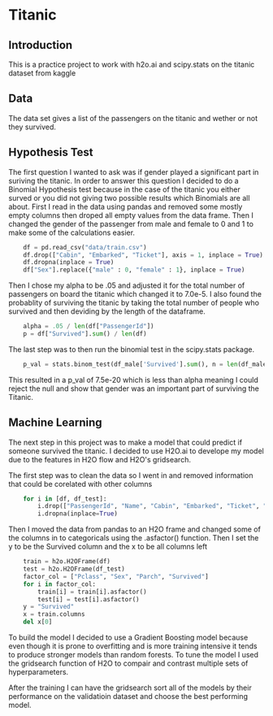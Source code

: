 # Titanic

## Introduction
This is a practice project to work with h2o.ai and scipy.stats on the titanic dataset from kaggle

## Data
The data set gives a list of the passengers on the titanic and wether or not they survived.

## Hypothesis Test
The first question I wanted to ask was if gender played a significant part in suriving the titanic. In order to answer this question I decided to do a Binomial Hypothesis test because in the case of the titanic you either surved or you did not giving two possible results which Binomials are all about.
First I read in the data using pandas and removed some mostly empty columns then droped all empty values from the data frame. Then I changed the gender of the passenger from male and female to 0 and 1 to make some of the calculations easier.

```python
    df = pd.read_csv("data/train.csv")
    df.drop(["Cabin", "Embarked", "Ticket"], axis = 1, inplace = True)
    df.dropna(inplace = True)
    df["Sex"].replace({"male" : 0, "female" : 1}, inplace = True)
```

Then I chose my alpha to be .05 and adjusted it for the total number of passengers on board the titanic which changed it to 7.0e-5. I also found the probablity of surviving the titanic by taking the total number of people who survived and then deviding by the length of the dataframe.

```python
    alpha = .05 / len(df["PassengerId"])
    p = df["Survived"].sum() / len(df)
```

The last step was to then run the binomial test in the scipy.stats package.

```python
    p_val = stats.binom_test(df_male['Survived'].sum(), n = len(df_male['Survived']), p = p, alternative = 'less')
```

This resulted in a p_val of 7.5e-20 which is less than alpha meaning I could reject the null and show that gender was an important part of surviving the Titanic.

## Machine Learning
The next step in this project was to make a model that could predict if someone survived the titanic. I decided to use H2O.ai to develope my model due to the features in H2O flow and H2O's gridsearch.

The first step was to clean the data so I went in and removed information that could be corelated with other columns

```python
    for i in [df, df_test]:
        i.drop(["PassengerId", "Name", "Cabin", "Embarked", "Ticket", "SibSp"], axis = 1, inplace = True)
        i.dropna(inplace=True)
```
Then I moved the data from pandas to an H2O frame and changed some of the columns in to categoricals using the .asfactor() function. Then I set the y to be the Survived column and the x to be all columns left

```python
    train = h2o.H2OFrame(df)
    test = h2o.H2OFrame(df_test)
    factor_col = ["Pclass", "Sex", "Parch", "Survived"]
    for i in factor_col:
        train[i] = train[i].asfactor()
        test[i] = test[i].asfactor()
    y = "Survived"
    x = train.columns
    del x[0]
```

To build the model I decided to use a Gradient Boosting model because even though it is prone to overfitting and is more training intensive it tends to produce stronger models than random forests. To tune the model I used the gridsearch function of H2O to compair and contrast multiple sets of hyperparameters.

After the training I can have the gridsearch sort all of the models by their performance on the validatioin dataset and choose the best performing model.